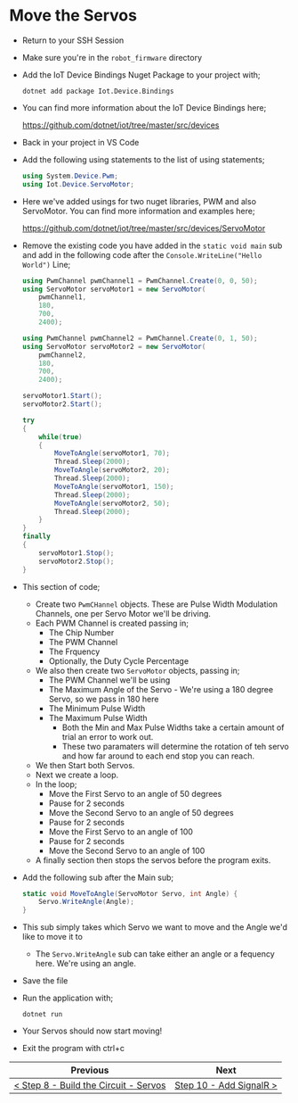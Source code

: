 # Move the Servos #


- Return to your SSH Session
- Make sure you're in the `robot_firmware` directory
- Add the IoT Device Bindings Nuget Package to your project with;

    ```
    dotnet add package Iot.Device.Bindings
    ```

- You can find more information about the IoT Device Bindings here;

    https://github.com/dotnet/iot/tree/master/src/devices

- Back in your project in VS Code
- Add the following using statements to the list of using statements;

    ```cs
    using System.Device.Pwm;
    using Iot.Device.ServoMotor;
    ```

- Here we've added usings for two nuget libraries, PWM and also ServoMotor. You can find more information and examples here;

    https://github.com/dotnet/iot/tree/master/src/devices/ServoMotor

- Remove the existing code you have added in the `static void main` sub and add in the following code after the `Console.WriteLine("Hello World")` Line;

    ```cs
    using PwmChannel pwmChannel1 = PwmChannel.Create(0, 0, 50);
    using ServoMotor servoMotor1 = new ServoMotor(
        pwmChannel1,
        180,
        700,
        2400);

    using PwmChannel pwmChannel2 = PwmChannel.Create(0, 1, 50);
    using ServoMotor servoMotor2 = new ServoMotor(
        pwmChannel2,
        180,
        700,
        2400);

    servoMotor1.Start();
    servoMotor2.Start();

    try
    {
        while(true)
        {
            MoveToAngle(servoMotor1, 70);
            Thread.Sleep(2000);
            MoveToAngle(servoMotor2, 20);
            Thread.Sleep(2000);
            MoveToAngle(servoMotor1, 150);
            Thread.Sleep(2000);
            MoveToAngle(servoMotor2, 50);
            Thread.Sleep(2000);
        }
    }
    finally
    {
        servoMotor1.Stop();
        servoMotor2.Stop();
    }
    
    ```

- This section of code;
    - Create two `PwmCHannel` objects. These are Pulse Width Modulation Channels, one per Servo Motor we'll be driving.
    - Each PWM Channel is created passing in;
        - The Chip Number
        - The PWM Channel
        - The Frquency
        - Optionally, the Duty Cycle Percentage
    - We also then create two `ServoMotor` objects, passing in;
        - The PWM Channel we'll be using
        - The Maximum Angle of the Servo - We're using a 180 degree Servo, so we pass in 180 here
        - The Minimum Pulse Width
        - The Maximum Pulse Width
            - Both the Min and Max Pulse Widths take a certain amount of trial an error to work out.
            - These two paramaters will determine the rotation of teh servo and how far around to each end stop you can reach.
    - We then Start both Servos.
    - Next we create a loop.
    - In the loop;
        - Move the First Servo to an angle of 50 degrees
        - Pause for 2 seconds
        - Move the Second Servo to an angle of 50 degrees
        - Pause for 2 seconds
        - Move the First Servo to an angle of 100
        - Pause for 2 seconds
        - Move the Second Servo to an angle of 100
    - A finally section then stops the servos before the program exits.

- Add the following sub after the Main sub;

    ```cs
    static void MoveToAngle(ServoMotor Servo, int Angle) {
        Servo.WriteAngle(Angle);            
    }
    ```

- This sub simply takes which Servo we want to move and the Angle we'd like to move it to
    - The `Servo.WriteAngle` sub can take either an angle or a fequency here. We're using an angle. 
- Save the file
- Run the application with;

    ```
    dotnet run
    ```

- Your Servos should now start moving!

- Exit the program with ctrl+c

| Previous | Next |
| -------- | ---- |
| [< Step 8 - Build the Circuit - Servos](08-build-circuit-servos.md) | [Step 10 - Add SignalR >](10-add-signalr.md) |